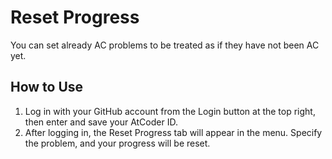 # Reset Progress
You can set already AC problems to be treated as if they have not been AC yet.
## How to Use
1. Log in with your GitHub account from the Login button at the top right, then enter and save your AtCoder ID.
2. After logging in, the Reset Progress tab will appear in the menu. Specify the problem, and your progress will be reset.

